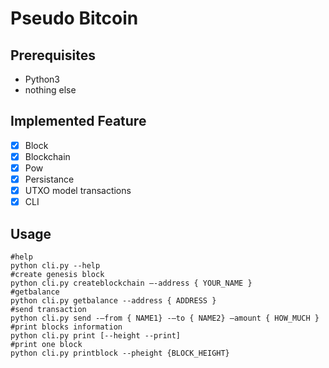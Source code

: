 # Pseudo Bitcoin

## Prerequisites
- Python3
- nothing else

## Implemented Feature
- [x] Block
- [x] Blockchain
- [x] Pow
- [x] Persistance
- [x] UTXO model transactions
- [x] CLI

## Usage
```shell
#help
python cli.py --help
#create genesis block
python cli.py createblockchain –-address { YOUR_NAME }
#getbalance
python cli.py getbalance --address { ADDRESS }
#send transaction
python cli.py send -–from { NAME1} -–to { NAME2} –amount { HOW_MUCH }
#print blocks information
python cli.py print [--height --print]
#print one block
python cli.py printblock --pheight {BLOCK_HEIGHT}
```

